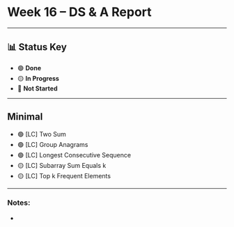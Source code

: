 # Week 16 – DS & A Report  
---

## 📊 Status Key  
- 🟢 **Done**  
- 🟡 **In Progress**  
- 🔴 **Not Started**  

---

## **Minimal** 
* 🟢 [LC] Two Sum
* 🟢 [LC] Group Anagrams
* 🟢 [LC] Longest Consecutive Sequence
* 🟡 [LC] Subarray Sum Equals k
* 🟡 [LC] Top k Frequent Elements 

---

### Notes:
- 
